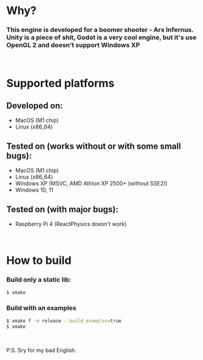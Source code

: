 # Why?
### This engine is developed for a boomer shooter - Arx Infernus. <br /> Unity is a piece of shit, Godot is a very cool engine, but it's use OpenGL 2 and doesn't support Windows XP

<br />

# Supported platforms
## Developed on:
- MacOS (M1 chip)
- Linux (x86_64)
## Tested on (works without or with some small bugs):
- MacOS (M1 chip)
- Linux (x86_64)
- Windows XP (MSVC, AMD Athlon XP 2500+ (without SSE2))
- Windows 10, 11
## Tested on (with major bugs):
- Raspberry Pi 4 (ReactPhysics doesn't work)

<br />

# How to build
### Build only а static lib: 
```sh
$ xmake
```
### Build with ал examples
```sh
$ xmake f -m release --build_examples=true
$ xmake
```

<br />

P.S. Sry for my bad English.